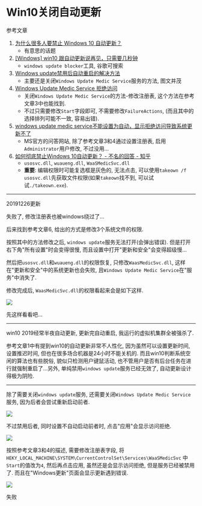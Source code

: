 # Win10关闭自动更新

参考文章

1. [为什么很多人要禁止 Windows 10 自动更新？](https://www.zhihu.com/question/271414438?sort=created)
    - 有意思的话题
1. [[Windows] win10 跟自动更新说再见，只需要几秒钟](https://www.52pojie.cn/thread-1067072-1-1.html)
    - `windows update blocker`工具, 谷歌可搜索
3. [Windows update禁用后自动重启的解决方法](https://jingyan.baidu.com/article/fcb5aff766a4f0edaa4a710c.html)
    - 主要还是关闭`Windows Update Medic Service`服务的方法, 图文并茂
4. [Windows Update Medic Service 拒绝访问](https://www.cnblogs.com/feipeng8848/p/10096151.html)
    - 关闭`Windows Update Medic Service`的方法-修改注册表, 这个方法在参考文章3中也能找到.
    - 不过只需要修改`Start`字段即可, 不需要修改`FailureActions`, (而且其中的选择排列可能不一致, 容易出错).
5. [windows update medic service不能设置为自动，显示拒绝访问导致系统更新不了](https://answers.microsoft.com/zh-hans/windows/forum/windows_10-performance/windows-update-medic/c0cc9dcc-b5fd-47c9-9c9b-b28cb6d2f32c)
    - MS官方的问答网站, 除了参考文章3和4通过设置注册表, 启用`Administrator`用户修改, 不过没用...
6. [如何彻底禁止Windows 10自动更新？ - 不名的回答 - 知乎](https://www.zhihu.com/question/287260272/answer/483721867)
    - `usosvc.dll`, `wuaueng.dll`, `WaaSMedicSvc.dll`
    - **重要**: 编辑权限时可能复选框是灰色的, 无法点击, 可以使用`takeown /f usosvc.dll`先获取文件权限(如果`takeown`找不到, 可以试试`./takeown.exe`).

------

20191226更新

失败了, 修改注册表也被windows绕过了...

后来找到参考文章6, 给出的方式是修改3个系统文件的权限.

按照其中的方法修改之后, `windows update`服务无法打开(会弹出错误). 但是打开右下角"所有设置"时会变得很慢, 而且设置中打开"更新和安全"会变得超级慢...

然后把`usosvc.dll`和`wuaueng.dll`的权限恢复, 只修改`WaasMedicSvc.dll`, 这样在"更新和安全"中的系统更新也会失败, 且`Windows Update Medic Service`在"服务"中消失了.

修改完成后, `WaasMedicSvc.dll`的权限看起来会是如下这样.

![](https://gitee.com/generals-space/gitimg/raw/master/EA257B894E8E9E07BAF40B0E7D476BE2.png)

先这样看看吧...

------

win10 2019经常半夜自动更新, 更新完自动重启, 我运行的虚拟机集群全被强杀了. 

参考文章1中有提到win10的自动更新非常不人性化, 因为虽然可以设置更新时间, 设置推迟时间, 但也在很多场合机器是24小时不能关机的. 而且win10判断系统空闲的算法也有些脱俗, 貌似只检测用户键鼠活动, 也不管用户是否有后台任务在进行就强制重启了...另外, 单纯禁用`windows update`服务已经无效了, 自动更新设计得极为阴险.

------

除了需要关闭`windows update`服务, 还需要关闭`Windows Update Medic Service`服务, 因为后者会尝试重新启动前者. 

![](https://gitee.com/generals-space/gitimg/raw/master/29AF5ECF67C49F324E2EF693C68D596A.jpg)

不过禁用后者, 同时设置不自动启动前者时, 点击"应用"会显示访问拒绝.

![](https://gitee.com/generals-space/gitimg/raw/master/C0AF9543A2739487FE5C85BAD2323B03.png)

按照参考文章3和4的描述, 需要修改注册表字段, 将`HEKY_LOCAL_MACHINE\SYSTEM\CurrentControlSet\Services\WaaSMedicSvc` 中`Start`的值改为`4`, 然后再点击应用, 虽然还是会显示访问拒绝, 但是服务已经被禁用了. 而且在"Windows更新"页面会显示更新遇到错误.

![](https://gitee.com/generals-space/gitimg/raw/master/82611AACEBB50C6651792834E2D9E9C7.jpg)

失败
